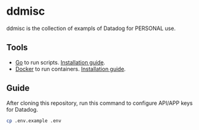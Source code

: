 # ddmisc

ddmisc is the collection of exampls of Datadog for PERSONAL use.

## Tools

- [Go](https://github.com/golang/go) to run scripts. [Installation guide](https://go.dev/doc/install).
- [Docker](https://www.docker.com/) to run containers. [Installation guide](https://docs.docker.com/get-docker/).

## Guide

After cloning this repository, run this command to configure API/APP keys for Datadog.

```bash
cp .env.example .env
```
